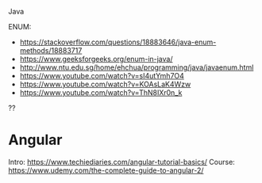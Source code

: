 Java

ENUM:
  - https://stackoverflow.com/questions/18883646/java-enum-methods/18883717
  - https://www.geeksforgeeks.org/enum-in-java/
  - http://www.ntu.edu.sg/home/ehchua/programming/java/javaenum.html
  - https://www.youtube.com/watch?v=sI4utYmh7O4
  - https://www.youtube.com/watch?v=KOAsLaK4Wzw
  - https://www.youtube.com/watch?v=ThN8IXr0n_k
  
??


# Angular
Intro: https://www.techiediaries.com/angular-tutorial-basics/
Course: https://www.udemy.com/the-complete-guide-to-angular-2/



